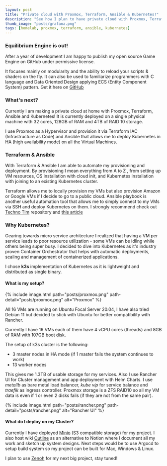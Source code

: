 ```yaml
---
layout: post
title: "Private cloud with Proxmox, Terraform, Ansible & Kubernetes!"
description: "See how I plan to have private cloud with Proxmox, Terraform, Ansible and Kubernetes!"
thumb_image: "posts/grafana.png"
tags: [homelab, proxmox, terraform, ansible, kubernetes]
---
```


### Equilibrium Engine is out!

After a year of development I am happy to publish my open source Game Engine on GitHub under permissive license.

It focuses mainly on modularity and the ability to reload your scripts & shaders on the fly. It can also be used to familiarize programmers with C language and Data Oriented Design applying ECS (Entity Component System) pattern. Get it here on [GitHub](https://github.com/clibequilibrium/EquilibriumEngine)


### What's next? 

Currently I am making a private cloud at home with Proxmox, Terraform, Ansible and Kubernetes! It is currently deployed on a single physical machine with 32 cores, 128GB of RAM and 4TB of RAID 10 storage. 

I use Proxmox as a Hypervisor and provision it via Terraform IAC (Infrastructure as Code) and Ansible that allows me to deploy Kubernetes in HA (high availability mode) on all the Virtual Machines.

### Terraform & Ansible

With Terraform & Ansible I am able to automate my provisioning and deployment. By provisioning I mean everything from A to Z , from setting up VM resources, OS installation with cloud init, and Kubernetes installation with joining to an existing Kubernetes cluster.

Terraform allows me to locally provision my VMs but also provision Amazon or Google VMs if I decide to go to a public cloud. Ansible playbook is another useful automation tool that allows me to simply connect to my VMs via SSH and deploy Kubernetes on them. I strongly recommend check out [Techno Tim](https://github.com/techno-tim/k3s-ansible) repository and [this article](https://medium.com/@ssnetanel/build-a-kubernetes-cluster-using-k3s-on-proxmox-via-ansible-and-terraform-c97c7974d4a5)

### Why Kubernetes?

Gearing towards micro service architecture I realized that having a VM per service leads to poor resource utilization - some VMs can be idling while others being super busy. I decided to dive into Kubernetes as it's industry proven Container Orchestrator that helps with automatic deployments, scaling and management of containerized applications.

I chose **k3s** implementation of Kubernetes as it is lightweight and distributed as single binary.

#### What is my setup?

{% include image.html path="posts/proxmox.png" path-detail="posts/proxmox.png" alt="Proxmox" %}

All 16 VMs are running on Ubuntu Focal Server 20.04, I have also tried Debian 11 but decided to stick with Ubuntu for better compatibility with Rancher.

Currently I have 16 VMs each of them have 4 vCPU cores (threads) and 8GB of RAM with 107GB boot disk.

The setup of k3s cluster is the following:

* 3 master nodes in HA mode (if 1 master fails the system continues to work) 
* 13 worker nodes

This gives me 1.3TB of usable storage for my services. Also I use Rancher UI for Cluster management and app deployment with Helm Charts. I use *metallb* as bare metal load balancer, *kube vip* for service balance and *traefik* as ingress controller. Proxmox storage is a ZFS RAID10 so all my VM data is even if 1 or even 2 disks fails (if they are not from the same pair).

{% include image.html path="posts/rancher.png" path-detail="posts/rancher.png" alt="Rancher UI" %}

#### What do I deploy on my Cluster?

Currently I have deployed [Minio](https://min.io/) (S3 compatible storage) for my project. I also host wiki [Outline](https://github.com/outline/outline) as an alternative to Notion where I document all my work and sketch up system designs. Next steps would be to use Argocd to setup build system so my project can be built for Mac, Windows & Linux.

I plan to use [Zenoh](https://zenoh.io/) for my next big project, stay tuned!